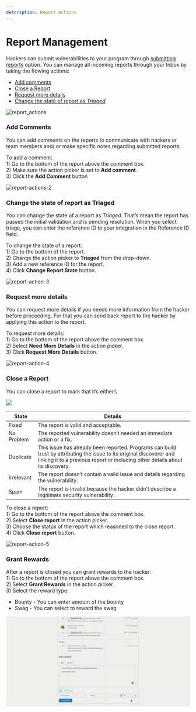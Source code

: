 ```yaml
---
description: Report Actions
---
```


# Report Management

Hackers can submit vulnerabilities to your program through [submitting reports](../hacker-support/submitting-reports.md) option. You can manage all incoming reports through your Inbox by taking the flowing actions:

* [Add comments](report-management.md#add-comments)
* [Close a Report](report-management.md#close-a-report)
* [Request more details](report-management.md#request-more-details)
* [Change the state of report as _Triaged_](report-management.md#change-the-state-of-report-as-triaged)

![report\_actions](https://www.scorelab.org/bugzero-supports/assets/images/report\_actions.PNG)

### Add Comments <a href="#add-comments" id="add-comments"></a>

You can add comments on the reports to communicate with hackers or team members and/ or make specific notes regarding submitted reports.

To add a comment:\
1\) Go to the bottom of the report above the comment box.\
2\) Make sure the action picker is set to **Add comment**.\
3\) Click the **Add Comment** button

![report-actions-2](https://www.scorelab.org/bugzero-supports/assets/images/report\_comment.PNG)

### Change the state of report as **Triaged** <a href="#change-the-state-of-report-as-triaged" id="change-the-state-of-report-as-triaged"></a>

You can change the state of a report as _Triaged_. That’s mean the report has passed the initial validation and is pending resolution. When you select triage, you can enter the reference ID to your integration in the Reference ID field.

To change the state of a report:\
1\) Go to the bottom of the report.\
2\) Change the action picker to **Triaged** from the drop-down.\
3\) Add a new reference ID for the report.\
4\) Click **Change Report State** button.

![report-action-3](https://www.scorelab.org/bugzero-supports/assets/images/report\_triaged.PNG)

### Request more details <a href="#request-more-details" id="request-more-details"></a>

You can request more details if you needs more information from the hacker before proceeding. For that you can send back report to the hacker by applying this action to the report.

To request more details:\
1\) Go to the bottom of the report above the comment box.\
2\) Select **Need More Details** in the action picker.\
3\) Click **Request More Details** button.

![report-action-4](https://www.scorelab.org/bugzero-supports/assets/images/report\_details.PNG)

### Close a Report

You can close a report to mark that it’s either:\


![](https://www.scorelab.org/bugzero-supports/assets/images/diagram.png)

| State      | Details                                                                                                                                                                                                |
| ---------- | ------------------------------------------------------------------------------------------------------------------------------------------------------------------------------------------------------ |
| Fixed      | The report is valid and acceptable.                                                                                                                                                                    |
| No Problem | The reported vulnerability doesn’t needed an immediate action or a fix.                                                                                                                                |
| Duplicate  | This issue has already been reported. Programs can build trust by attributing the issue to its original discoverer and linking it to a previous report or including other details about its discovery. |
| Irrelevant | The report doesn’t contain a valid issue and details regarding the vulnerability.                                                                                                                      |
| Spam       | The report is invalid because the hacker didn’t describe a legitimate security vulnerability.                                                                                                          |

To close a report:\
1\) Go to the bottom of the report above the comment box.\
2\) Select **Close report** in the action picker.\
3\) Choose the status of the report which reasoned to the close report.\
4\) Click **Close report** button.

![report-action-5](https://www.scorelab.org/bugzero-supports/assets/images/report\_close.PNG)

### Grant Rewards

After a report is closed you can grant rewards to the hacker:\
1\) Go to the bottom of the report above the comment box.\
2\) Select **Grant Rewards** in the action picker.\
3\) Select the reward type:

* Bounty - You can enter amount of the bounty
* Swag - You can select to reward the swag

![Rewards](<../.gitbook/assets/image (6) (1).png>)
